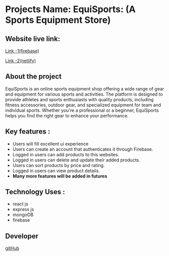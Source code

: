 # Projects Name: EquiSports: (A Sports Equipment Store)


## Website live link:
[Link -1(firebase)](https://equisports-8bcb6.web.app/) 

[Link -2(netlify)](https://equisportseu.netlify.app/)

## About the project
EquiSports is an online sports equipment shop offering a wide range of gear and equipment for various sports and activities. The platform is designed to provide athletes and sports enthusiasts with quality products, including fitness accessories, outdoor gear, and specialized equipment for team and individual sports. Whether you're a professional or a beginner, EquiSports helps you find the right gear to enhance your performance.


## Key features :
* Users will fill excellent ui experience
* Users can create an account that authenticates it through Firebase.
* Logged in users can add products to this websites.
* Logged in users can delete and update their added products.
* Users can sort products by price and rating.
* Logged in users can view product details.
* **Many more features will be added in futures**

## Technology Uses :

* react js
* express js
* mongoDB
* firebase


## Developer

[gitHub](https://github.com/web-dev-mehedi/)
